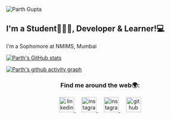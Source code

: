 ![Parth Gupta](https://user-images.githubusercontent.com/82574933/142492135-4bd0aed8-78d9-4936-abb4-36a718be0943.png)



## I'm a Student👨🏻‍🎓, Developer & Learner!💻

I'm a Sophomore at NMIMS, Mumbai

<!-- <img align="right" style="width: 300px;" src="https://user-images.githubusercontent.com/82574933/142664206-dd52e0a2-3718-4e9f-b24a-58ff96e0e0ce.png"> -->


[![Parth's GitHub stats](https://github-readme-stats.vercel.app/api?username=parth-gpt&count_private=true&show_icons=true&theme=maroongold&title_color=fff&icon_color=fff)](https://github.com/parth-gpt/github-readme-stats)


<!-- 
<img src="https://github-readme-streak-stats.herokuapp.com/?user=parth-gpt&theme=maroongold" width="48%" >

[![Top Langs](https://github-readme-stats.vercel.app/api/top-langs/?username=parth-gpt&layout=compact&theme=maroongold&title_color=fff)](https://github.com/parth-gpt/github-readme-stats)


 -->

[![Parth's github activity graph](https://activity-graph.herokuapp.com/graph?username=parth-gpt&bg_color=260302&color=fff&line=dfa93e)](https://github.com/parth-gpt/github-readme-activity-graph)


  <h3 align="center"> Find me around the web🌍: </h3>
<p align="center">
  <a href="https://www.linkedin.com/in/parth-gupta-760b1411b/">
    <img src="https://user-images.githubusercontent.com/82574933/142631234-5582e68d-3266-456d-ba13-d7b30c351f04.png" style="width:40px;" alt="linkedin">
  </a>
 &nbsp; &nbsp;
  <a href="https://www.instagram.com/parth_gpt/">
    <img src="https://user-images.githubusercontent.com/82574933/142631171-3a691a5a-f1fb-4134-8033-28d47b54c5ca.png" style="width:40px;" alt="instagram">
  </a>
 &nbsp; &nbsp;
  <a href="https://www.instagram.com/theshutterstories_/">
    <img src="https://user-images.githubusercontent.com/82574933/142631247-72627bc6-1149-4bff-93d1-d0c18cc07aa4.png" style="width:40px;" alt="instagram">
  </a>
 &nbsp; &nbsp;
  <a href="https://github.com/parth-gpt">
    <img src="https://user-images.githubusercontent.com/82574933/142631270-652b0015-8d47-4423-9c7e-783eafc3a133.png" style="width:40px;" alt="github">
  </a>
</p>



 

